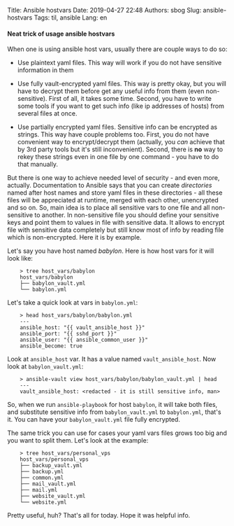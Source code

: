 Title: Ansible hostvars
Date: 2019-04-27 22:48
Authors: sbog
Slug: ansible-hostvars
Tags: til, ansible
Lang: en

#### Neat trick of usage ansible hostvars

When one is using ansible host vars, usually there are couple ways to do so:

* Use plaintext yaml files. This way will work if you do not have sensitive
  information in them

* Use fully vault-encrypted yaml files. This way is pretty okay, but you will
  have to decrypt them before get any useful info from them (even
  non-sensitive). First of all, it takes some time. Second, you have to write
  some tools if you want to get such info (like ip addresses of hosts) from
  several files at once.

* Use partially encrypted yaml files. Sensitive info can be encrypted as
  strings. This way have couple problems too. First, you do not have convenient
  way to encrypt/decrypt them (actually, you *can* achieve that by 3rd party
  tools but it's still inconvenient). Second, there is **no** way to rekey
  these strings even in one file by one command - you have to do that manually.

But there is one way to achieve needed level of security - and even more,
actually. Documentation to Ansible says that you can create *directories*
named after host names and store yaml files in these directories - all these
files will be appreciated at runtime, merged with each other, unencrypted and
so on. So, main idea is to place all sensitive vars to one file and all
non-sensitive to another. In non-sensitive file you should define your
sensitive keys and point them to values in file with sensitive data. It allows
to encrypt file with sensitive data completely but still know most of info by
reading file which is non-encrypted. Here it is by example.

Let's say you have host named *babylon*. Here is how host vars for it will look
like:

        > tree host_vars/babylon
        host_vars/babylon
        ├── babylon_vault.yml
        └── babylon.yml

Let's take a quick look at vars in `babylon.yml`:

        > head host_vars/babylon/babylon.yml
        ---
        ansible_host: "{{ vault_ansible_host }}"
        ansible_port: "{{ sshd_port }}"
        ansible_user: "{{ ansible_common_user }}"
        ansible_become: true

Look at `ansible_host` var. It has a value named `vault_ansible_host`. Now
look at `babylon_vault.yml`:

        > ansible-vault view host_vars/babylon/babylon_vault.yml | head
        ---
        vault_ansible_host: <redacted - it is still sensitive info, man>

So, when we run `ansible-playbook` for host `babylon`, it will take both files,
and substitute sensitive info from `babylon_vault.yml` to `babylon.yml`,
that's it. You can have your `babylon_vault.yml` file fully encrypted.

The same trick you can use for cases your yaml vars files grows too big and you
want to split them. Let's look at the example:

        > tree host_vars/personal_vps
        host_vars/personal_vps
        ├── backup_vault.yml
        ├── backup.yml
        ├── common.yml
        ├── mail_vault.yml
        ├── mail.yml
        ├── website_vault.yml
        └── website.yml

Pretty useful, huh? That's all for today. Hope it was helpful info.
